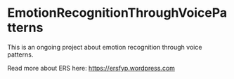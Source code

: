 # EmotionRecognitionThroughVoicePatterns
This is an ongoing project about emotion recognition through voice patterns.

Read more about ERS here: https://ersfyp.wordpress.com
